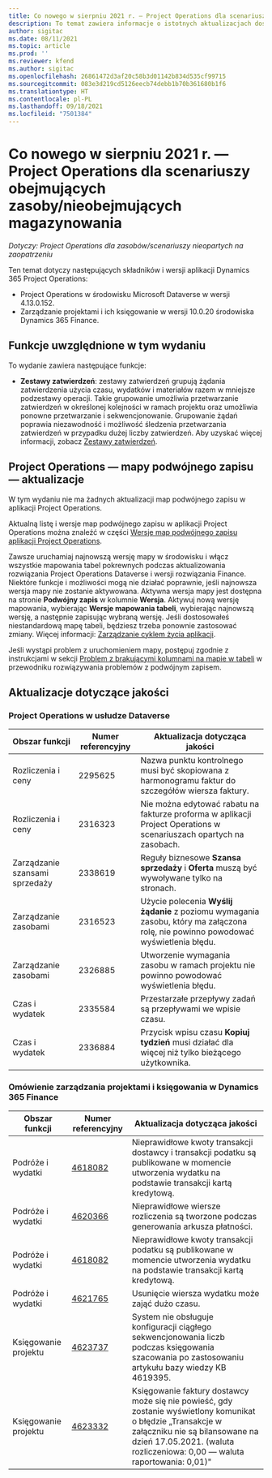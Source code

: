 ```yaml
---
title: Co nowego w sierpniu 2021 r. — Project Operations dla scenariuszy obejmujących zasoby/nieobejmujących magazynowania
description: To temat zawiera informacje o istotnych aktualizacjach dostępnych w wydaniu aplikacji Project Operations z sierpnia 2021 r. dla scenariuszy obejmujących zasoby/nieobejmujących magazynowania.
author: sigitac
ms.date: 08/11/2021
ms.topic: article
ms.prod: ''
ms.reviewer: kfend
ms.author: sigitac
ms.openlocfilehash: 26861472d3af20c58b3d01142b834d535cf99715
ms.sourcegitcommit: 083e3d219cd5126eecb74debb1b70b361680b1f6
ms.translationtype: HT
ms.contentlocale: pl-PL
ms.lasthandoff: 09/18/2021
ms.locfileid: "7501384"
---
```

# <a name="whats-new-august-2021---project-operations-for-resourcenon-stocked-based-scenarios"></a>Co nowego w sierpniu 2021 r. — Project Operations dla scenariuszy obejmujących zasoby/nieobejmujących magazynowania

*Dotyczy: Project Operations dla zasobów/scenariuszy nieopartych na zaopatrzeniu*

Ten temat dotyczy następujących składników i wersji aplikacji Dynamics 365 Project Operations:

   - Project Operations w środowisku Microsoft Dataverse w wersji 4.13.0.152.
   - Zarządzanie projektami i ich księgowanie w wersji 10.0.20 środowiska Dynamics 365 Finance.

## <a name="features-included-in-this-release"></a>Funkcje uwzględnione w tym wydaniu

To wydanie zawiera następujące funkcje:

- **Zestawy zatwierdzeń**: zestawy zatwierdzeń grupują żądania zatwierdzenia użycia czasu, wydatków i materiałów razem w mniejsze podzestawy operacji. Takie grupowanie umożliwia przetwarzanie zatwierdzeń w określonej kolejności w ramach projektu oraz umożliwia ponowne przetwarzanie i sekwencjonowanie. Grupowanie żądań poprawia niezawodność i możliwość śledzenia przetwarzania zatwierdzeń w przypadku dużej liczby zatwierdzeń. Aby uzyskać więcej informacji, zobacz [Zestawy zatwierdzeń](../approvals/approval-sets.md).

## <a name="project-operations-dual-write-maps-updates"></a>Project Operations — mapy podwójnego zapisu — aktualizacje

W tym wydaniu nie ma żadnych aktualizacji map podwójnego zapisu w aplikacji Project Operations.

Aktualną listę i wersje map podwójnego zapisu w aplikacji Project Operations można znaleźć w części [Wersje map podwójnego zapisu aplikacji Project Operations](../environment/resource-dual-write-maps.md).

Zawsze uruchamiaj najnowszą wersję mapy w środowisku i włącz wszystkie mapowania tabel pokrewnych podczas aktualizowania rozwiązania Project Operations Dataverse i wersji rozwiązania Finance. Niektóre funkcje i możliwości mogą nie działać poprawnie, jeśli najnowsza wersja mapy nie zostanie aktywowana. Aktywna wersja mapy jest dostępna na stronie **Podwójny zapis** w kolumnie **Wersja**. Aktywuj nową wersję mapowania, wybierając **Wersje mapowania tabeli**, wybierając najnowszą wersję, a następnie zapisując wybraną wersję. Jeśli dostosowałeś niestandardową mapę tabeli, będziesz trzeba ponownie zastosować zmiany. Więcej informacji: [Zarządzanie cyklem życia aplikacji](/dynamics365/fin-ops-core/dev-itpro/data-entities/dual-write/app-lifecycle-management).

Jeśli wystąpi problem z uruchomieniem mapy, postępuj zgodnie z instrukcjami w sekcji [Problem z brakującymi kolumnami na mapie w tabeli](/dynamics365/fin-ops-core/dev-itpro/data-entities/dual-write/dual-write-troubleshooting-finops-upgrades#missing-table-columns-issue-on-maps) w przewodniku rozwiązywania problemów z podwójnym zapisem.

## <a name="quality-updates"></a>Aktualizacje dotyczące jakości

### <a name="project-operations-on-dataverse"></a>Project Operations w usłudze Dataverse

| **Obszar funkcji** | **Numer referencyjny** | **Aktualizacja dotycząca jakości** |
| --- | --- | --- |
| Rozliczenia i ceny | 2295625 | Nazwa punktu kontrolnego musi być skopiowana z harmonogramu faktur do szczegółów wiersza faktury. |
| Rozliczenia i ceny | 2316323 | Nie można edytować rabatu na fakturze proforma w aplikacji Project Operations w scenariuszach opartych na zasobach. |
|   Zarządzanie szansami sprzedaży | 2338619 | Reguły biznesowe **Szansa sprzedaży** i **Oferta** muszą być wywoływane tylko na stronach. |
| Zarządzanie zasobami | 2316523 | Użycie polecenia **Wyślij żądanie** z poziomu wymagania zasobu, który ma załączona rolę, nie powinno powodować wyświetlenia błędu. |
| Zarządzanie zasobami | 2326885 | Utworzenie wymagania zasobu w ramach projektu nie powinno powodować wyświetlenia błędu. |
| Czas i wydatek | 2335584 | Przestarzałe przepływy zadań są przepływami we wpisie czasu. |
| Czas i wydatek | 2336884 | Przycisk wpisu czasu **Kopiuj tydzień** musi działać dla więcej niż tylko bieżącego użytkownika. |


### <a name="project-management-and-accounting-on-dynamics-365-finance"></a>Omówienie zarządzania projektami i księgowania w Dynamics 365 Finance

| Obszar funkcji | Numer referencyjny | Aktualizacja dotycząca jakości |
| --- | --- | --- |
| Podróże i wydatki | [4618082](https://fix.lcs.dynamics.com/Issue/Details?kb=4618082&amp;bugId=583101&amp;dbType=3&amp;qc=9c85ac8ca1e5e9cd07fac9e9aa2cb0914724e28b86ad3339dacf7741f554c605) | Nieprawidłowe kwoty transakcji dostawcy i transakcji podatku są publikowane w momencie utworzenia wydatku na podstawie transakcji kartą kredytową. |
| Podróże i wydatki | [4620366](https://fix.lcs.dynamics.com/Issue/Details?kb=4620366&amp;bugId=579485&amp;dbType=3&amp;qc=e864789bd95505ea624c537d585bf113c2de60b97c88439d44693dbd85aa8e92) | Nieprawidłowe wiersze rozliczenia są tworzone podczas generowania arkusza płatności. |
| Podróże i wydatki | [4618082](https://fix.lcs.dynamics.com/Issue/Details?kb=4618082&amp;bugId=583101&amp;dbType=3&amp;qc=9c85ac8ca1e5e9cd07fac9e9aa2cb0914724e28b86ad3339dacf7741f554c605) | Nieprawidłowe kwoty transakcji podatku są publikowane w momencie utworzenia wydatku na podstawie transakcji kartą kredytową. |
| Podróże i wydatki | [4621765](https://fix.lcs.dynamics.com/Issue/Details?kb=4621765&amp;bugId=587306&amp;dbType=3&amp;qc=6fbfad0123d4e95eaf8d5a5a2f6c354577c991b7905c852ab02d1f94e728a876) | Usunięcie wiersza wydatku może zająć dużo czasu. |
| Księgowanie projektu | [4623737](https://fix.lcs.dynamics.com/Issue/Details?kb=4623737&amp;bugId=598109&amp;dbType=3&amp;qc=4101fc5865201e21815299f2ff11ae46d5d5370510868df86c25ee09a8ca1a0c) | System nie obsługuje konfiguracji ciągłego sekwencjonowania liczb podczas księgowania szacowania po zastosowaniu artykułu bazy wiedzy KB 4619395. |
| Księgowanie projektu | [4623332](https://fix.lcs.dynamics.com/Issue/Details?kb=4623332&amp;bugId=586034&amp;dbType=3&amp;qc=2f64bb1977c4a9c9dd2ce9de7e72230b86eca14b6295c5bbfb614ea97ad81caf) | Księgowanie faktury dostawcy może się nie powieść, gdy zostanie wyświetlony komunikat o błędzie „Transakcje w załączniku nie są bilansowane na dzień 17.05.2021. (waluta rozliczeniowa: 0,00 — waluta raportowania: 0,01)" |
